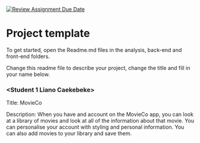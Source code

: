 [![Review Assignment Due Date](https://classroom.github.com/assets/deadline-readme-button-22041afd0340ce965d47ae6ef1cefeee28c7c493a6346c4f15d667ab976d596c.svg)](https://classroom.github.com/a/twPj_hbU)
# Project template

To get started, open the Readme.md files in the analysis, back-end and front-end folders.

Change this readme file to describe your project, change the title and fill in your name below.

### \<Student 1 Liano Caekebeke\>

Title: MovieCo

Description: When you have and account on the MovieCo app, you can look at a library of movies and look at all of the information about that movie. You can personalise your account with styling and personal information. You can also add movies to your library and save them.

